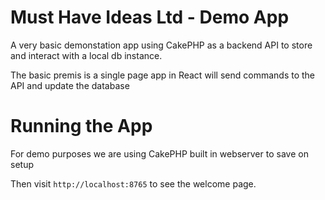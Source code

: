 # Must Have Ideas Ltd - Demo App

A very basic demonstation app using CakePHP as a backend API to store and interact with a local db instance.

The basic premis is a single page app in React will send commands to the API and update the database

# Running the App
For demo purposes we are using CakePHP built in webserver to save on setup

Then visit `http://localhost:8765` to see the welcome page.
